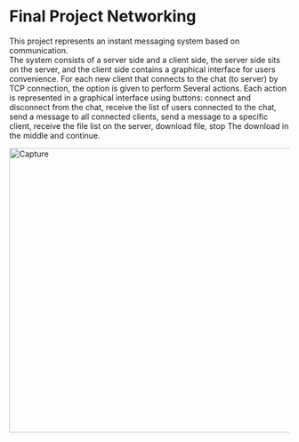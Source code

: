 # Final Project Networking

This project represents an instant messaging system based on communication.  
The system consists of a server side and a client side, the server side sits on the server, and the client side contains a graphical interface
for users convenience.   For each new client that connects to the chat (to server) by TCP connection, the option is given to perform
Several actions.  Each action is represented in a graphical interface using buttons: connect and disconnect from the chat, receive the list of users connected to the chat, send a message to all connected clients, send a message to a specific client, receive the file list on the server, download file, stop The download in the middle and continue.
 


<img width="512" alt="Capture" src="https://user-images.githubusercontent.com/93086649/156898137-83bd432b-74d2-47d1-82d0-6ec80a039bbe.PNG">
